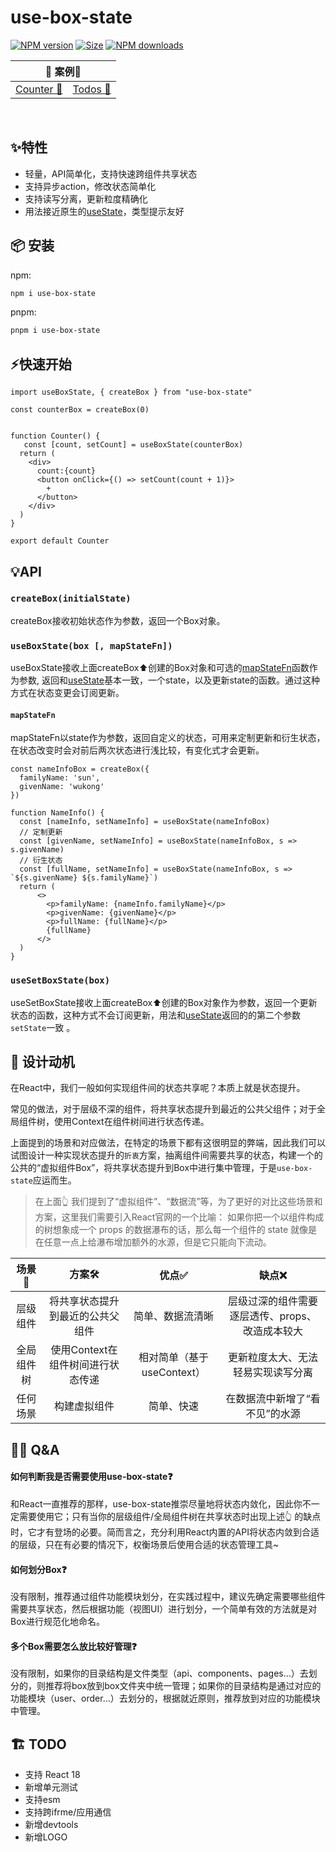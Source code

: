 # use-box-state

<a href="https://www.npmjs.com/package/use-box-state"><img alt="NPM version" src="https://img.shields.io/npm/v/use-box-state.svg"></a>
<a href="https://unpkg.com/use-box-state"><img alt="Size" src="https://img.badgesize.io/https://unpkg.com/use-box-state"></a>
<a href="https://www.npmjs.com/package/use-box-state"><img alt="NPM downloads" src="https://img.shields.io/npm/dm/use-box-state.svg"></a>


<table>
  <thead>
    <tr>
      <th colspan="3">🎯 案例🎯</th>
    </tr>
  </thead>
  <tbody>
    <tr>
      <td><a href="https://codesandbox.io/s/counter-jsp5sv?file=/src/App.tsx" rel="nofollow">Counter 🧮</a></td>
      <td><a href="https://codesandbox.io/s/todos-iqpt4d?file=/src/App.tsx" rel="nofollow">Todos 📝</a></td>
    </tr>
  </tbody>
</table>
<br />


## ✨特性
+ 轻量，API简单化，支持快速跨组件共享状态
+ 支持异步action，修改状态简单化
+ 支持读写分离，更新粒度精确化
+ 用法接近原生的[useState](https://zh-hans.reactjs.org/docs/hooks-reference.html#usestate)，类型提示友好


## 📦 安装

npm:

```sh
npm i use-box-state
```

pnpm:

```sh
pnpm i use-box-state
```


## ⚡快速开始

```tsx
import useBoxState, { createBox } from "use-box-state"

const counterBox = createBox(0)


function Counter() {
   const [count, setCount] = useBoxState(counterBox)
  return (
    <div>
      count:{count}
      <button onClick={() => setCount(count + 1)}>
        +
      </button>
    </div>
  )
}

export default Counter

```

## 💡API
### ```createBox(initialState)```
createBox接收初始状态作为参数，返回一个Box对象。

### ```useBoxState(box [, mapStateFn])```
useBoxState接收上面createBox⬆️创建的Box对象和可选的[mapStateFn](#mapStateFn)函数作为参数, 返回和[useState](https://zh-hans.reactjs.org/docs/hooks-reference.html#usestate)基本一致，一个state，以及更新state的函数。通过这种方式在状态变更会订阅更新。


#### ```mapStateFn```
mapStateFn以state作为参数，返回自定义的状态，可用来定制更新和衍生状态，在状态改变时会对前后两次状态进行浅比较，有变化式才会更新。

```tsx
const nameInfoBox = createBox({
  familyName: 'sun',
  givenName: 'wukong'
})

function NameInfo() {
  const [nameInfo, setNameInfo] = useBoxState(nameInfoBox)
  // 定制更新
  const [givenName, setNameInfo] = useBoxState(nameInfoBox, s => s.givenName)
  // 衍生状态
  const [fullName, setNameInfo] = useBoxState(nameInfoBox, s => `${s.givenName} ${s.familyName}`)
  return (
      <>
        <p>familyName: {nameInfo.familyName}</p>
        <p>givenName: {givenName}</p>
        <p>fullName: {fullName}</p>
        {fullName}
      </>
  )
}
```


### ```useSetBoxState(box)```
useSetBoxState接收上面createBox⬆️创建的Box对象作为参数，返回一个更新状态的函数，这种方式不会订阅更新，用法和[useState](https://zh-hans.reactjs.org/docs/hooks-reference.html#usestate)返回的的第二个参数```setState```一致 。



## 🧐 设计动机

在React中，我们一般如何实现组件间的状态共享呢？本质上就是状态提升。

常见的做法，对于层级不深的组件，将共享状态提升到最近的公共父组件；对于全局组件树，使用Context在组件树间进行状态传递。

上面提到的场景和对应做法，在特定的场景下都有这很明显的弊端，因此我们可以试图设计一种实现状态提升的```折衷```方案，抽离组件间需要共享的状态，构建一个的公共的“虚拟组件Box”，将共享状态提升到Box中进行集中管理，于是```use-box-state```应运而生。


> 在上面👆 我们提到了“虚拟组件”、“数据流”等，为了更好的对比这些场景和方案，这里我们需要引入React官网的一个比喻：
如果你把一个以组件构成的树想象成一个 props 的数据瀑布的话，那么每一个组件的 state 就像是在任意一点上给瀑布增加额外的水源，但是它只能向下流动。


| 场景🧩 | 方案🛠 | 优点✅ | 缺点❌ |
| :-----: | :----: | :----: | :----: |
| 层级组件 | 将共享状态提升到最近的公共父组件 | 简单、数据流清晰 | 层级过深的组件需要逐层透传、props、改造成本较大 |
| 全局组件树 | 使用Context在组件树间进行状态传递 | 相对简单（基于useContext） | 更新粒度太大、无法轻易实现读写分离 |
| 任何场景 | 构建虚拟组件 | 简单、快速 | 在数据流中新增了“看不见”的水源 |


## 🙋‍♂️ Q&A
#### 如何判断我是否需要使用use-box-state❓ 
和React一直推荐的那样，use-box-state推崇尽量地将状态内敛化，因此你不一定需要使用它；只有当你的层级组件/全局组件树在共享状态时出现上述👆 的缺点时，它才有登场的必要。简而言之，充分利用React内置的API将状态内敛到合适的层级，只在有必要的情况下，权衡场景后使用合适的状态管理工具~

#### 如何划分Box❓ 
没有限制，推荐通过组件功能模块划分，在实践过程中，建议先确定需要哪些组件需要共享状态，然后根据功能（视图UI）进行划分，一个简单有效的方法就是对Box进行规范化地命名。

#### 多个Box需要怎么放比较好管理❓ 
没有限制，如果你的目录结构是文件类型（api、components、pages...）去划分的，则推荐将box放到box文件夹中统一管理；如果你的目录结构是通过对应的功能模块（user、order...）去划分的，根据就近原则，推荐放到对应的功能模块中管理。




## 🏗 TODO 
+ 支持 React 18
+ 新增单元测试
+ 支持esm
+ 支持跨ifrme/应用通信
+ 新增devtools
+ 新增LOGO
